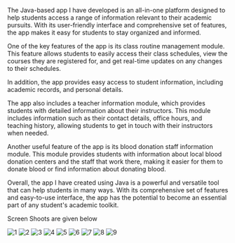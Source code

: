 The Java-based app I have developed is an all-in-one platform designed to help students access a range of information relevant to their academic pursuits. With its user-friendly interface and comprehensive set of features, the app makes it easy for students to stay organized and informed.

One of the key features of the app is its class routine management module. This feature allows students to easily access their class schedules, view the courses they are registered for, and get real-time updates on any changes to their schedules.

In addition, the app provides easy access to student information, including academic records,  and personal details. 

The app also includes a teacher information module, which provides students with detailed information about their instructors. This module includes information such as their contact details, office hours, and teaching history, allowing students to get in touch with their instructors when needed.

Another useful feature of the app is its blood donation staff information module. This module provides students with information about local blood donation centers and the staff that work there, making it easier for them to donate blood or find information about donating blood.

Overall, the app I have created using Java is a powerful and versatile tool that can help students in many ways. With its comprehensive set of features and easy-to-use interface, the app has the potential to become an essential part of any student's academic toolkit.

Screen Shoots are given below




![1](https://github.com/dihanhassan/ICT_MBSTU_APPS/assets/53794203/1304ff20-604b-47d4-9780-0311f8659a7f)
![2](https://github.com/dihanhassan/ICT_MBSTU_APPS/assets/53794203/24ce19b6-846e-409d-bbd2-63f2ab514abf)
![3](https://github.com/dihanhassan/ICT_MBSTU_APPS/assets/53794203/046184e4-0a4c-4d21-80bd-cfa0bb466c29)
![4](https://github.com/dihanhassan/ICT_MBSTU_APPS/assets/53794203/aa31d9b9-f75d-4c7f-b966-0fdf68982e0d)
![5](https://github.com/dihanhassan/ICT_MBSTU_APPS/assets/53794203/409cb534-17e1-4f5e-9e02-88af01478a21)
![6](https://github.com/dihanhassan/ICT_MBSTU_APPS/assets/53794203/ecc0d017-a077-4eaf-91cb-8202c1e797a4)
![7](https://github.com/dihanhassan/ICT_MBSTU_APPS/assets/53794203/99c8156c-9b87-4461-80dc-9e9dd321331b)
![8](https://github.com/dihanhassan/ICT_MBSTU_APPS/assets/53794203/c8518d86-026f-4a8c-ab57-5e0b196dc386)
![9](https://github.com/dihanhassan/ICT_MBSTU_APPS/assets/53794203/7b917529-7e7d-4e42-ba02-5b2762db07df)


